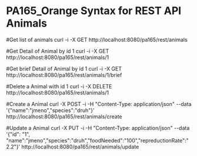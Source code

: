 # PA165_Orange Syntax for REST API Animals

#Get list of animals
curl -i -X GET http://localhost:8080/pa165/rest/animals

#Get Detail of Animal by id 1
curl -i -X GET http://localhost:8080/pa165/rest/animals/1

#Get brief Detail of Animal by id 1
curl -i -X GET http://localhost:8080/pa165/rest/animals/1/brief

#Delete a Animal with id 1
curl -i -X DELETE http://localhost:8080/pa165/rest/animals/1

#Create a Animal
 curl -X POST -i -H "Content-Type: application/json" --data '{"name":"jmeno","species":"druh"}' http://localhost:8080/pa165/rest/animals/create
 
#Update a Animal 
curl -X PUT -i -H "Content-Type: application/json" --data '{"id": "1", "name":"jmeno","species":"druh","foodNeeded":"100","repreductionRate":"2.2"}' http://localhost:8080/pa165/rest/animals/update


